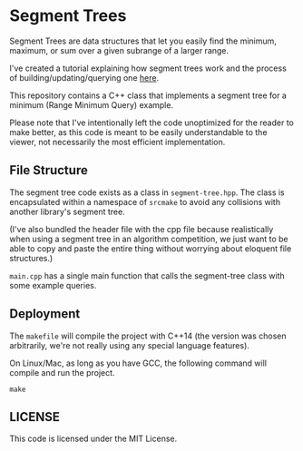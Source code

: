 # Segment Trees

Segment Trees are data structures that let you easily find the
minimum, maximum, or sum over a given subrange of a larger range.

I've created a tutorial explaining how segment trees work and the 
process of building/updating/querying one [here](www.srcmake.com/home/segment-tree).

This repository contains a C++ class that implements a segment tree for
a minimum (Range Minimum Query) example.

Please note that I've intentionally left the code unoptimized for the 
reader to make better, as this code is meant to be easily understandable
to the viewer, not necessarily the most efficient implementation.

## File Structure

The segment tree code exists as a class in `segment-tree.hpp`. The class
is encapsulated within a namespace of `srcmake` to avoid any collisions
with another library's segment tree. 

(I've also bundled the header file with the cpp file because realistically 
when using a segment tree in an algorithm competition, we just want to be able 
to copy and paste the entire thing without worrying about eloquent file structures.)

`main.cpp` has a single main function that calls the segment-tree class with
some example queries.

## Deployment

The `makefile` will compile the project with C++14 (the version was chosen arbitrarily,
we're not really using any special language features). 

On Linux/Mac, as long as you have GCC, the following command will compile and run the project.

```
make
```

## LICENSE

This code is licensed under the MIT License. 